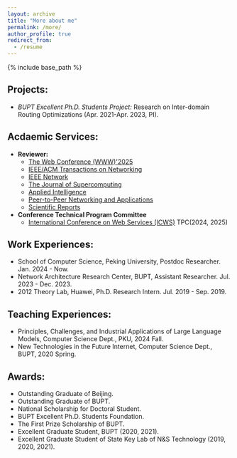 ```yaml
---
layout: archive
title: "More about me"
permalink: /more/
author_profile: true
redirect_from:
  - /resume
---
```


{% include base_path %}

## Projects:
  - *BUPT Excellent Ph.D. Students Project:* Research on Inter-domain Routing Optimizations (Apr. 2021-Apr. 2023, PI).

## Acdaemic Services:
  - **Reviewer:**
      - [The Web Conference (WWW)'2025](https://www2025.thewebconf.org/)
      - [IEEE/ACM Transactions on Networking](https://www.computer.org/csdl/journal/nt) 
      - [IEEE Network](https://www.comsoc.org/publications/magazines/ieee-network) 
      - [The Journal of Supercomputing](https://link.springer.com/journal/11227)
      - [Applied Intelligence](https://www.springer.com/journal/10489/)
      - [Peer-to-Peer Networking and Applications](https://www.springer.com/journal/12083)
      - [Scientific Reports](https://www.nature.com/srep/)
  - **Conference Technical Program Committee**
      - [International Conference on Web Services (ICWS)](http://www.icws.org/2024/) TPC(2024, 2025)

## Work Experiences:
  - School of Computer Science, Peking University, Postdoc Researcher. Jan. 2024 - Now.
  - Network Architecture Research Center, BUPT, Assistant Researcher. Jul. 2023 - Dec. 2023.
  - 2012 Theory Lab, Huawei, Ph.D. Research Intern. Jul. 2019 - Sep. 2019.

## Teaching Experiences:
  - Principles, Challenges, and Industrial Applications of Large Language Models, Computer Science Dept., PKU, 2024 Fall.
  - New Technologies in the Future Internet, Computer Science Dept., BUPT, 2020 Spring.
  
## Awards:
  - Outstanding Graduate of Beijing.
  - Outstanding Graduate of BUPT.
  - National Scholarship for Doctoral Student.
  - BUPT Excellent Ph.D. Students Foundation.
  - The First Prize Scholarship of BUPT.
  - Excellent Graduate Student, BUPT (2020, 2021).
  - Excellent Graduate Student of State Key Lab of N&S Technology (2019, 2020, 2021).
